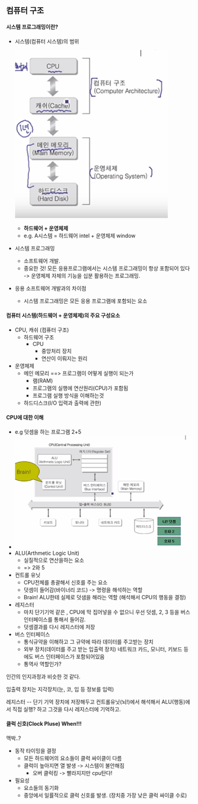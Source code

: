 ## 컴퓨터 구조

#### 시스템 프로그래밍이란?

- 시스템(컴퓨터 시스템)의 범위

  ![computer-structure1](./img/computer-structure1.PNG)

  - **하드웨어 + 운영체제** 
  - e.g. A시스템 = 하드웨어 intel + 운영체제 window

- 시스템 프로그래밍

  - 소프트웨어 개발. 
  - 중요한 것! 모든 응용프로그램에서는 시스템 프로그래밍이 항상 포함되어 있다 -> 운영체제 자체의 기능을 십분 활용하는 프로그래밍. 

- 응용 소프트웨어 개발과의 차이점

  - 시스템 프로그래밍은 모든 응용 프로그램에 포함되는 요소

#### 컴퓨터 시스템(하드웨어 + 운영체제)의 주요 구성요소

- CPU, 캐쉬 (컴퓨터 구조)
  - 하드웨어 구조
    - CPU
      - 중앙처리 장치
      - 연산이 이뤄지는 원리
- 운영체제
  - 메인 메모리 ==> 프로그램이 어떻게 실행이 되는가
    - 램(RAM)
    - 프로그램의 실행에 연산원리(CPU)가 포함됨
    - 프로그램 실행 방식을 이해하는것
  - 하드디스크(I/O 입력과 출력에 관한)

#### CPU에 대한 이해

- e.g 덧셈을 하는 프로그램 2+5
- ![CPU](./img/CPU.PNG)
- ALU(Arthmetic Logic Unit)
  - 실질적으로 연산을하는 요소
  - => 2와 5
- 컨트롤 유닛
  - CPU전체를 총괄해서 신호를 주는 요소
  - 덧셈이 들어감(바이너리 코드) -> 명령을 해석하는 역할
  - Brain! ALU한테 실제로 덧샘을 해라는 역할 (해석해서 CPU의 행동을 결정)
- 레지스터
  - 마치 단기기억 같은 , CPU에 막 집어넣을 수 없으니 우선 덧셈, 2, 3 등을 버스인터페이스를 통해서 들어감.
  - 덧셈결과를 다시 레지스터에 저장
- 버스 인터페이스
  - 통식규약을 이해하고 그 규약에 따라 데이터를 주고받는 장치
  - 외부 장치(데이터를 주고 받는 입출력 장치) 네트워크 카드, 모니터, 키보드 등에도 버스 인터페이스가 포함되어있음
  - 통역사 역할인가?



인간의 인지과정과 비슷한 것 같다.

입출력 장치는 지각장치(눈, 코, 입 등 정보를 입력)

레지스터 --  단기 기억 장치에 저장해두고 컨트롤유닛(뇌!)에서 해석해서 ALU(행동)에서 직접 실행? 하고 그것을 다시 레지스터에 기억하고. 



#### 클럭 신호(Clock Pluse) When!!!

맥박..?

- 동작 타이밍을 결정
  - 모든 하드웨어의 요소들이 클럭 싸이클이 다름 
  - 클럭이 높아지면 열 발생 -> 시스템이 불안해짐
    - 오버 클럭킹 -> 빨라지지만 cpu탄다!
- 필요성
  - 요소들의 동기화
  - 중앙에서 일률적으로 클럭 신호를 발생. (장치중 가장 낮은 클럭 싸이클 수로)



